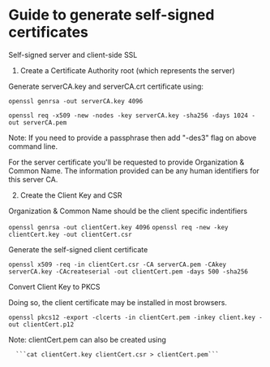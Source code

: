 # Guide to generate self-signed certificates

Self-signed server and client-side SSL

1) Create a Certificate Authority root (which represents the server)

Generate serverCA.key and serverCA.crt certificate using:

```openssl genrsa -out serverCA.key 4096```

```openssl req -x509 -new -nodes -key serverCA.key -sha256 -days 1024 -out serverCA.pem```

Note: If you need to provide a passphrase then add "-des3" flag on above command line. 

For the server certificate you'll be requested to provide Organization & Common Name. The information provided can be any human identifiers for this server CA.

2) Create the Client Key and CSR

Organization & Common Name should be the client specific indentifiers 

```openssl genrsa -out clientCert.key 4096```
```openssl req -new -key clientCert.key -out clientCert.csr```

Generate the self-signed client certificate

```openssl x509 -req -in clientCert.csr -CA serverCA.pem -CAkey serverCA.key -CAcreateserial -out clientCert.pem -days 500 -sha256```

Convert Client Key to PKCS

Doing so, the client certificate may be installed in most browsers.

```openssl pkcs12 -export -clcerts -in clientCert.pem -inkey client.key -out clientCert.p12```

Note: clientCert.pem can also be created using
     
	  ```cat clientCert.key clientCert.csr > clientCert.pem```
